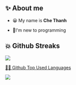 ## ✨ About me

- 😀 My name is **Che Thanh**

- 💬I'm new to programming

## 💥 Github Streaks 
![](https://github-readme-streak-stats.herokuapp.com/?user=LeCheThanh&theme=moltack)

<p align="center">
      <a href="https://github.com/LeCheThanh">
            <p> 👨‍💻 Github Top Used Languages  </p>
        <img src="https://github-readme-stats.vercel.app/api/top-langs/?username=LeCheThanh&theme=moltack&include_all_commits=false&count_private=false&layout=compact" />
      </a>
</p>

